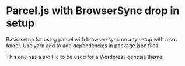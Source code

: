 # Parcel.js with BrowserSync drop in setup
Basic setup for using parcel with browser-sync on any setup with a src folder. Use yarn add to add dependencies in package.json files.

This one has a src file to be used for a Wordpress genesis theme.
